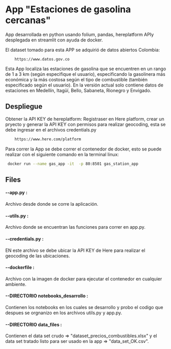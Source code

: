 
# App "Estaciones de gasolina cercanas"

App desarrollada en python usando folium, pandas, hereplatform  APIy desplegada en streamlit con ayuda de docker.

El dataset tomado para esta APP se adquirió de datos abiertos Colombia:  

        https://www.datos.gov.co


Esta App localiza las estaciones de gasolina que se encuentren en un rango de 1 a 3 km (según especifique el usuario), especificando la gasolinera más económica y la más costosa según el tipo de combustible (también especificado según el usuario). En la versión actual solo contiene datos de estaciones en Medellín, Itagüí, Bello, Sabaneta, Rionegro y Envigado.



## Despliegue

Obtener la API KEY de hereplatform: 
Registraser en Here platform, crear un pryecto y generar la API KEY con permisos para realizar geocoding, esta se debe ingresar en el archivos credentials.py

```bash
    https://www.here.com/platform

```
Para correr la App se debe correr el contenedor de docker, esto se puede realizar con el siguiente comando en la terminal linux:

```bash
 docker run --name gas_app -it  -p 80:8501 gas_station_app
```




## Files

#### --app.py :
Archivo desde donde se corre la aplicación.

#### --utils.py :
Archivo donde se encuentran las funciones para correr en app.py.

#### --credentials.py :
EN este archivo se debe ubicar la API KEY de Here para realizar el geocoding de las ubicaciones.

#### --dockerfile :
Archivo con la imagen de docker para ejecutar el contenedor en cualquier ambiente.

#### --DIRECTORIO notebooks_desarrollo :
Contienen los notebooks en los cuales se desarrollo y probo el codigo que despues se orgnanizo en los archivos utils.py y app.py.

#### --DIRECTORIO data_files :
Contienen el data set crudo => "dataset_precios_combustibles.xlsx" y el data set tratado listo para ser usado en la app => "data_set_OK.csv".


